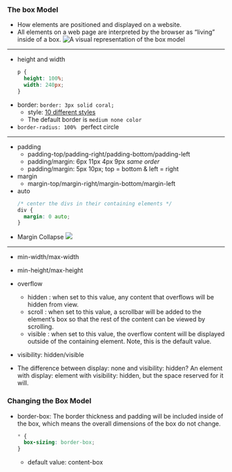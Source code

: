 ### The box Model
- How elements are positioned and displayed on a website.
- All elements on a web page are interpreted by the browser as “living” inside of a box.
![A visual representation of the box model](https://content.codecademy.com/courses/updated_images/diagram-boxmodel_Updated_1-01.svg)
---
- height and width
    ``` css
    p {
      height: 100%;
      width: 240px;
    }
    ```
- border: `border: 3px solid coral;`
    - style:  [10 different styles](https://developer.mozilla.org/en-US/docs/Web/CSS/border-style#Values)
    - The default border is `medium none color`
- `border-radius: 100% ` perfect circle
---
- padding
    - padding-top/padding-right/padding-bottom/padding-left
    - padding/margin: 6px 11px 4px 9px *same order*
    - padding/margin: 5px 10px;  top = bottom & left = right
- margin
    - margin-top/margin-right/margin-bottom/margin-left
- auto
    ``` css
    /* center the divs in their containing elements */
    div {
      margin: 0 auto;
    }
    ```
- Margin Collapse
![](https://content.codecademy.com/courses/updated_images/diagram-verticalmargins_Updated_1-01.svg)
---
- min-width/max-width
- min-height/max-height

- overflow
    - hidden : when set to this value, any content that overflows will be hidden from view.
    - scroll : when set to this value, a scrollbar will be added to the element’s box so that the rest of the content can be viewed by scrolling.
    - visible : when set to this value, the overflow content will be displayed outside of the containing element. Note, this is the default value.
    
- visibility: hidden/visible 
- The difference between display: none and visibility: hidden? An element with display: element with visibility: hidden, but the space reserved for it will.

### Changing the Box Model
- border-box: The border thickness and padding will be included inside of the box, which means the overall dimensions of the box do not change.
    ``` css
    * {
      box-sizing: border-box;
    }
    ```
    - default value: content-box